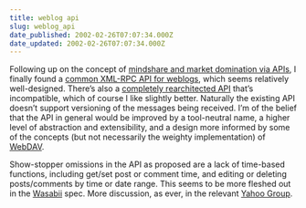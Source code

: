 ```yaml
---
title: weblog api
slug: weblog_api
date_published: 2002-02-26T07:07:34.000Z
date_updated: 2002-02-26T07:07:34.000Z
---
```


Following up on the concept of [mindshare and market domination via APIs](/index.php?blogarch/2002_01_01_archive.php#9177215), I finally found a [common XML-RPC API for weblogs](http://techno-weenie.com/articles/rfc/weblog_api_1.shtml), which seems relatively well-designed. There’s also a [completely rearchitected API](http://techno-weenie.com/articles/rfc/weblog_api_2.shtml) that’s incompatible, which of course I like slightly better. Naturally the existing API doesn’t support versioning of the messages being received. I’m of the belief that the API in general would be improved by a tool-neutral name, a higher level of abstraction and extensibility, and a design more informed by some of the concepts (but not necessarily the weighty implementation) of [WebDAV](http://www.webdav.org/).

Show-stopper omissions in the API as proposed are a lack of time-based functions, including get/set post or comment time, and editing or deleting posts/comments by time or date range. This seems to be more fleshed out in the [Wasabii](http://wasabii.org/root/) spec. More discussion, as ever, in the relevant [Yahoo Group](http://groups.yahoo.com/group/weblog-devel).
